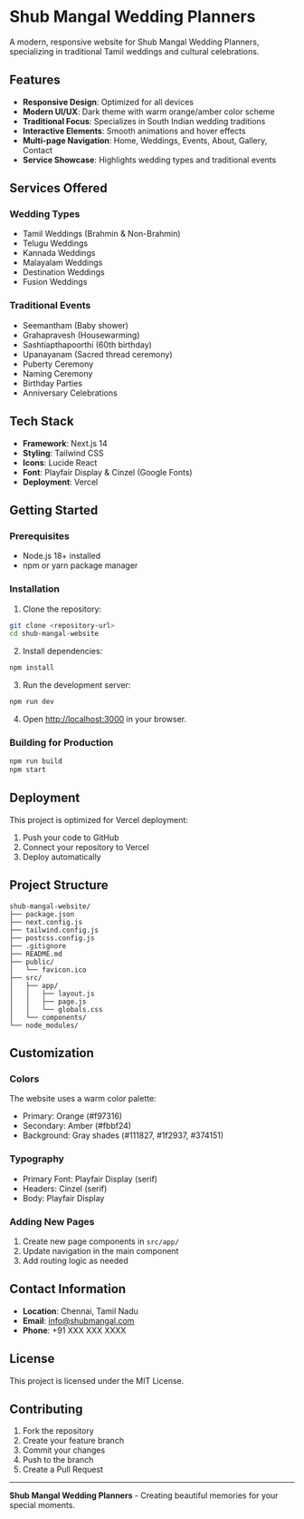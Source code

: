 # Shub Mangal Wedding Planners

A modern, responsive website for Shub Mangal Wedding Planners, specializing in traditional Tamil weddings and cultural celebrations.

## Features

- **Responsive Design**: Optimized for all devices
- **Modern UI/UX**: Dark theme with warm orange/amber color scheme
- **Traditional Focus**: Specializes in South Indian wedding traditions
- **Interactive Elements**: Smooth animations and hover effects
- **Multi-page Navigation**: Home, Weddings, Events, About, Gallery, Contact
- **Service Showcase**: Highlights wedding types and traditional events

## Services Offered

### Wedding Types
- Tamil Weddings (Brahmin & Non-Brahmin)
- Telugu Weddings
- Kannada Weddings
- Malayalam Weddings
- Destination Weddings
- Fusion Weddings

### Traditional Events
- Seemantham (Baby shower)
- Grahapravesh (Housewarming)
- Sashtiapthapoorthi (60th birthday)
- Upanayanam (Sacred thread ceremony)
- Puberty Ceremony
- Naming Ceremony
- Birthday Parties
- Anniversary Celebrations

## Tech Stack

- **Framework**: Next.js 14
- **Styling**: Tailwind CSS
- **Icons**: Lucide React
- **Font**: Playfair Display & Cinzel (Google Fonts)
- **Deployment**: Vercel

## Getting Started

### Prerequisites
- Node.js 18+ installed
- npm or yarn package manager

### Installation

1. Clone the repository:
```bash
git clone <repository-url>
cd shub-mangal-website
```

2. Install dependencies:
```bash
npm install
```

3. Run the development server:
```bash
npm run dev
```

4. Open [http://localhost:3000](http://localhost:3000) in your browser.

### Building for Production

```bash
npm run build
npm start
```

## Deployment

This project is optimized for Vercel deployment:

1. Push your code to GitHub
2. Connect your repository to Vercel
3. Deploy automatically

## Project Structure

```
shub-mangal-website/
├── package.json
├── next.config.js
├── tailwind.config.js
├── postcss.config.js
├── .gitignore
├── README.md
├── public/
│   └── favicon.ico
├── src/
│   ├── app/
│   │   ├── layout.js
│   │   ├── page.js
│   │   └── globals.css
│   └── components/
└── node_modules/
```

## Customization

### Colors
The website uses a warm color palette:
- Primary: Orange (#f97316)
- Secondary: Amber (#fbbf24)
- Background: Gray shades (#111827, #1f2937, #374151)

### Typography
- Primary Font: Playfair Display (serif)
- Headers: Cinzel (serif)
- Body: Playfair Display

### Adding New Pages
1. Create new page components in `src/app/`
2. Update navigation in the main component
3. Add routing logic as needed

## Contact Information

- **Location**: Chennai, Tamil Nadu
- **Email**: info@shubmangal.com
- **Phone**: +91 XXX XXX XXXX

## License

This project is licensed under the MIT License.

## Contributing

1. Fork the repository
2. Create your feature branch
3. Commit your changes
4. Push to the branch
5. Create a Pull Request

---

**Shub Mangal Wedding Planners** - Creating beautiful memories for your special moments.
